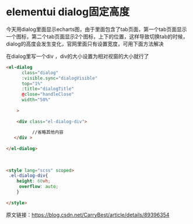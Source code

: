 

# elementui dialog固定高度



今天用dialog里面显示echarts图，由于里面包含了tab页面，第一个tab页面显示一个图标，第二个tab页面显示2个图标，上下的位置，这样导致切换tab的时候，dialog的高度会发生变化，官网里面只有设置宽度，可用下面方法解决

在dialog里写一个div ，div的大小设置为相对视窗的大小就行了

```html
<el-dialog
      class="dialog"
      :visible.sync="dialogVisible"
      top="1%"
      :title="dialogTitle"
      @close="handleClose"
      width="50%"
      
    >
 
    <div class="el-dialog-div">
 
          //省略其他内容
   </div >
 
</el-dialog>
 
 
 
<style lang="scss" scoped>
 .el-dialog-div{
    height: 60vh;
     overflow: auto;
    }
 
</style>
```



原文链接：https://blog.csdn.net/CarryBest/article/details/89396354
